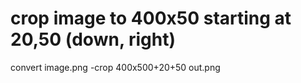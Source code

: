 # crop image to 400x50 starting at 20,50 (down, right)
convert image.png -crop 400x500+20+50 out.png
